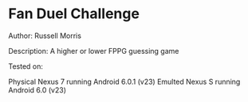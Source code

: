 # Fan Duel Challenge
Author: Russell Morris

Description: A higher or lower FPPG guessing game

Tested on: 

Physical Nexus 7 running Android 6.0.1 (v23)
Emulted Nexus S running Android 6.0 (v23)
